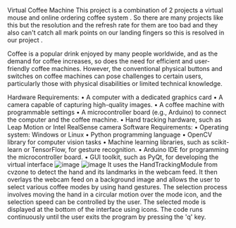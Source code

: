 Virtual Coffee Machine
This project is a combination of 2 projects a virtual mouse and online ordering coffee system . So there are many projects like this but the resolution and the refresh rate for 
them are too bad and they also can't catch all mark points on our landing fingers so this is resolved in our project . 

Coffee is a popular drink enjoyed by many people worldwide, and as the demand for coffee increases, 
so does the need for efficient and user-friendly coffee machines. However, the conventional physical buttons and switches on coffee machines can pose 
challenges to certain users, particularly those with physical disabilities or limited technical knowledge.

Hardware Requirements:
•	A computer with a dedicated graphics card
•	A camera capable of capturing high-quality images.
•	A coffee machine with programmable settings
•	A microcontroller board (e.g., Arduino) to connect the computer and the coffee machine.
•	Hand tracking hardware, such as Leap Motion or Intel RealSense camera
Software Requirements:
•	Operating system: Windows or Linux
•	Python programming language
•	OpenCV library for computer vision tasks
•	Machine learning libraries, such as scikit-learn or TensorFlow, for gesture recognition.
•	Arduino IDE for programming the microcontroller board.
•	GUI toolkit, such as PyQt, for developing the virtual interface
![image](https://github.com/yashgulati991/Air_Project/assets/83648916/6c98daca-4ef8-46d3-9c98-3894d3ac7434)
![image](https://github.com/yashgulati991/Air_Project/assets/83648916/2826cf70-4940-4fac-8962-f973c03f597c)
It uses the HandTrackingModule from cvzone to detect the hand and its landmarks in the webcam feed. It then overlays the webcam feed on a background image and allows the user to select various coffee modes by using hand gestures. The selection process involves moving the hand in a circular motion over the mode icon, and the selection speed can be controlled by the user. The selected mode is displayed at the bottom of the interface using icons.
The code runs continuously until the user exits the program by pressing the 'q' key.

